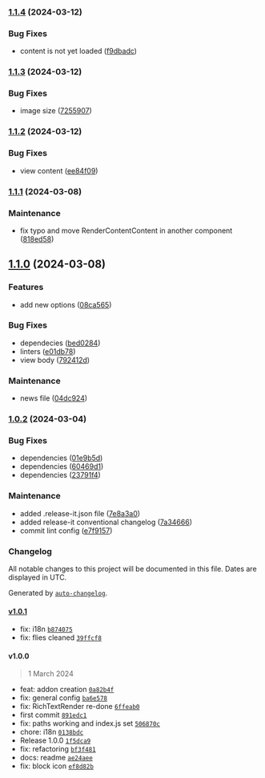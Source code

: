 

### [1.1.4](https://github.com/collective/volto-repeatable-content-block/compare/v1.1.3...v1.1.4) (2024-03-12)


### Bug Fixes

* content is not yet loaded ([f9dbadc](https://github.com/collective/volto-repeatable-content-block/commit/f9dbadcaec0223a8bf9afe2273d854ac689bb6fd))

### [1.1.3](https://github.com/collective/volto-repeatable-content-block/compare/v1.1.2...v1.1.3) (2024-03-12)


### Bug Fixes

* image size ([7255907](https://github.com/collective/volto-repeatable-content-block/commit/72559078ecbe35f079d9875a2f4d7544d9b1853d))

### [1.1.2](https://github.com/collective/volto-repeatable-content-block/compare/v1.1.1...v1.1.2) (2024-03-12)


### Bug Fixes

* view content ([ee84f09](https://github.com/collective/volto-repeatable-content-block/commit/ee84f099db15f6d79c5a2047df21768bf61b95be))

### [1.1.1](https://github.com/collective/volto-repeatable-content-block/compare/v1.1.0...v1.1.1) (2024-03-08)


### Maintenance

* fix typo and move RenderContentContent in another component ([818ed58](https://github.com/collective/volto-repeatable-content-block/commit/818ed5825e93258f7a38b9391091998f29f6da97))

## [1.1.0](https://github.com/collective/volto-repeatable-content-block/compare/v1.0.2...v1.1.0) (2024-03-08)


### Features

* add new options ([08ca565](https://github.com/collective/volto-repeatable-content-block/commit/08ca565d17511da7e4229469b2677b7e0e6d583b))


### Bug Fixes

* dependecies ([bed0284](https://github.com/collective/volto-repeatable-content-block/commit/bed0284d781fee4be2573f7732d345e82fe3489c))
* linters ([e01db78](https://github.com/collective/volto-repeatable-content-block/commit/e01db78892177c136c477ea7c57df68d9e75be6b))
* view body ([792412d](https://github.com/collective/volto-repeatable-content-block/commit/792412dcef2292e55c8bf34cfa98f1d32cfe50c5))


### Maintenance

* news file ([04dc924](https://github.com/collective/volto-repeatable-content-block/commit/04dc92483d9fe9712bd02b03715d35a68c8153ec))

### [1.0.2](https://github.com/collective/volto-repeatable-content-block/compare/v1.0.1...v1.0.2) (2024-03-04)


### Bug Fixes

* dependencies ([01e9b5d](https://github.com/collective/volto-repeatable-content-block/commit/01e9b5d9010f83554b9e2b8a0a51e13761a5f4b1))
* dependencies ([60469d1](https://github.com/collective/volto-repeatable-content-block/commit/60469d18d05c29c3dc50814709fba22d45a7c359))
* dependencies ([23791f4](https://github.com/collective/volto-repeatable-content-block/commit/23791f4e72f437c1b440cf8d60fa4649d5a721f4))


### Maintenance

* added .release-it.json file ([7e8a3a0](https://github.com/collective/volto-repeatable-content-block/commit/7e8a3a063fa518b4e201defc5d7eb01a29b9866d))
* added release-it conventional changelog ([7a34666](https://github.com/collective/volto-repeatable-content-block/commit/7a346669926eb0fbd275a6c1988bf3d6d7eb5f0f))
* commit lint config ([e7f9157](https://github.com/collective/volto-repeatable-content-block/commit/e7f9157a7c2bb9c1b23f54e2ea14b37a574839ec))

### Changelog

All notable changes to this project will be documented in this file. Dates are displayed in UTC.

Generated by [`auto-changelog`](https://github.com/CookPete/auto-changelog).

#### [v1.0.1](https://github.com/collective/volto-repeatable-content-block/compare/v1.0.0...v1.0.1)

- fix: i18n [`b874075`](https://github.com/collective/volto-repeatable-content-block/commit/b8740759a6df30ed3ac8471084489bf661575a08)
- fix: flies cleaned [`39ffcf8`](https://github.com/collective/volto-repeatable-content-block/commit/39ffcf825a0159739603ecd937df06e60af34c42)

#### v1.0.0

> 1 March 2024

- feat: addon creation [`0a82b4f`](https://github.com/collective/volto-repeatable-content-block/commit/0a82b4fc0595862763d76ab8eb2a0a3c804bb135)
- fix: general config [`ba6e578`](https://github.com/collective/volto-repeatable-content-block/commit/ba6e5786730b61b69319cf1f8a0686e57f6eba1c)
- fix: RichTextRender re-done [`6ffeab0`](https://github.com/collective/volto-repeatable-content-block/commit/6ffeab04748e490ed2d86d09bb7a9ad408971e86)
- first commit [`891edc1`](https://github.com/collective/volto-repeatable-content-block/commit/891edc1b191a9353e586cce8f542922be83975fd)
- fix: paths working and index.js set [`506870c`](https://github.com/collective/volto-repeatable-content-block/commit/506870c98eee7e3881bf429302980c95e8d3858d)
- chore: i18n [`0138bdc`](https://github.com/collective/volto-repeatable-content-block/commit/0138bdcbc871459fdfd0ff07996379ea49bae8af)
- Release 1.0.0 [`1f5dca9`](https://github.com/collective/volto-repeatable-content-block/commit/1f5dca957f7b8c3db3b4a232e4c0eb80d4d0e76b)
- fix: refactoring [`bf3f481`](https://github.com/collective/volto-repeatable-content-block/commit/bf3f481e41d869df0c68defda7cbb83f9ef776c4)
- docs: readme [`ae24aee`](https://github.com/collective/volto-repeatable-content-block/commit/ae24aeee83f5d26306a6760a51d7f5a72a76196d)
- fix: block icon [`ef8d82b`](https://github.com/collective/volto-repeatable-content-block/commit/ef8d82bfa9fcca84e6283bc7cd9c0eeab2e04363)